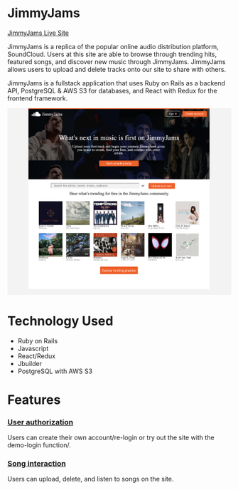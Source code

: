 # JimmyJams


[JimmyJams Live Site](https://jimmyjams.herokuapp.com/#/)


JimmyJams is a replica of the popular online audio distribution platform, SoundCloud. Users at this site are able to browse through trending hits, featured songs, and discover new music through JimmyJams. JimmyJams allows users to upload and delete tracks onto our site to share with others.

JimmyJams is a fullstack application that uses Ruby on Rails as a backend API, PostgreSQL & AWS S3 for databases, and React with Redux for the frontend framework.

![JimmyJams Splash Page](https://github.com/jiminey/JimmyJams/blob/master/app/assets/images/splash.png?raw=true)


# Technology Used 

* Ruby on Rails
* Javascript
* React/Redux
* Jbuilder
* PostgreSQL with AWS S3

# Features 

### <u>User authorization </u>

Users can create their own account/re-login or try out the site with the demo-login function/.

### <u> Song interaction </u>

Users can upload, delete, and listen to songs on the site.

